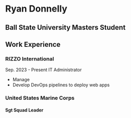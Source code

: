 # Ryan Donnelly
## Ball State University Masters Student


## Work Experience

### RIZZO International
Sep. 2023 - Present
IT Administrator
- Manage
- Develop DevOps pipelines to deploy web apps 


### United States Marine Corps
#### Sgt Squad Leader